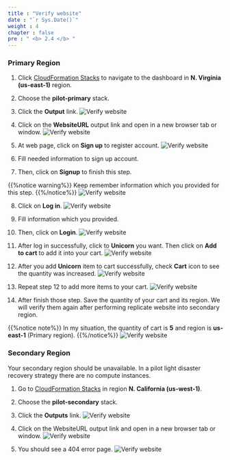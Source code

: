 ```yaml
---
title : "Verify website"
date : "`r Sys.Date()`"
weight : 4
chapter : false
pre : " <b> 2.4 </b> "
---
```


### Primary Region
1. Click [CloudFormation Stacks](https://us-east-1.console.aws.amazon.com/cloudformation/home?region=us-east-1#/stacks/events?stackId=arn%3Aaws%3Acloudformation%3Aus-west-1%3A170074558790%3Astack%2Fnetwork-stack%2F97f9d5d0-9f10-11ee-a02a-06401036bc1b&filteringText=&filteringStatus=active&viewNested=true)  to navigate to the dashboard in **N. Virginia (us-east-1)** region.
2. Choose the **pilot-primary** stack.
3. Click the **Output** link.
![Verify website](./images/2.preparation/2.4.verifywebsite/2.4.1verifywebsite.png?width=90pc)

4. Click on the **WebsiteURL** output link and open in a new browser tab or window.
![Verify website](./images/2.preparation/2.4.verifywebsite/2.4.2verifywebsite.png?width=90pc)

5. At web page, click on **Sign up** to register account.
![Verify website](./images/2.preparation/2.4.verifywebsite/2.4.3verifywebsite.png?width=90pc)

6. Fill needed information to sign up account.
7. Then, click on **Signup** to finish this step.

{{%notice warning%}}
Keep remember information which you provided for this step.
{{%/notice%}}
![Verify website](./images/2.preparation/2.4.verifywebsite/2.4.4verifywebsite.png?width=90pc)

8. Click on **Log in**.
![Verify website](./images/2.preparation/2.4.verifywebsite/2.4.5verifywebsite.png?width=90pc)
9. Fill information which you provided.
10. Then, click on **Login**.
![Verify website](./images/2.preparation/2.4.verifywebsite/2.4.6verifywebsite.png?width=90pc)

11. After log in successfully, click to **Unicorn** you want. Then click on **Add to cart** to add it into your cart.
![Verify website](./images/2.preparation/2.4.verifywebsite/2.4.7verifywebsite.png?width=90pc)

12. After you add **Unicorn** item to cart successfully, check **Cart** icon to see the quantity was increased.
![Verify website](./images/2.preparation/2.4.verifywebsite/2.4.8verifywebsite.png?width=90pc)

13. Repeat step 12 to add more items to your cart.
![Verify website](./images/2.preparation/2.4.verifywebsite/2.4.9verifywebsite.png?width=90pc)

14. After finish those step. Save the quantity of your cart and its region. We will verify them again after performing replicate website into secondary region.

{{%notice note%}}
In my situation, the quantity of cart is **5** and region is **us-east-1** (Primary region).
{{%/notice%}}
![Verify website](./images/2.preparation/2.4.verifywebsite/2.4.10verifywebsite.png?width=90pc)


### Secondary Region
Your secondary region should be unavailable. In a pilot light disaster recovery strategy there are no compute instances.

1. Go to [CloudFormation Stacks]() in region **N. California (us-west-1)**.
2. Choose the **pilot-secondary** stack.
3. Click the **Outputs** link.
![Verify website](./images/2.preparation/2.4.verifywebsite/2.4.11verifywebsite.png?width=90pc)

4. Click on the WebsiteURL output link and open in a new browser tab or window.
![Verify website](./images/2.preparation/2.4.verifywebsite/2.4.12verifywebsite.png?width=90pc)

5. You should see a 404 error page.
![Verify website](./images/2.preparation/2.4.verifywebsite/2.4.13verifywebsite.png?width=90pc)